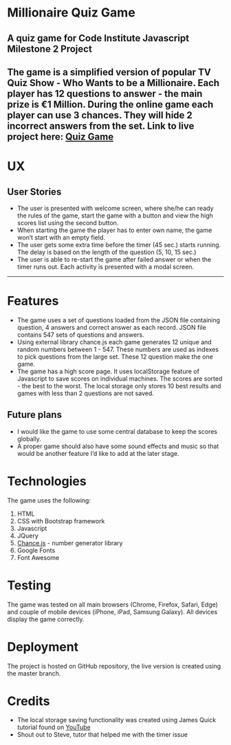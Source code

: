 # Millionaire Quiz Game
## A quiz game for Code Institute Javascript Milestone 2 Project
The game is a simplified version of popular TV Quiz Show - Who Wants to be a Millionaire.
Each player has 12 questions to answer - the main prize is €1 Million.
During the online game each player can use 3 chances. They will hide 2 incorrect answers from the set.
Link to live project here: [Quiz Game][1]
---- 
# UX
## User Stories
- The user is presented with welcome screen, where she/he can ready the rules of the game, start the game with a button and view the high scores list using the second button.
- When starting the game the player has to enter own name, the game won’t start with an empty field.
- The user gets some extra time before the timer (45 sec.) starts running. The delay is based on the length of the question (5, 10, 15 sec.)
- The user is able to re-start the game after failed answer or when the timer runs out. Each activity is presented with a modal screen.
---- - 
# Features
- The game uses a set of questions loaded from the JSON file containing question, 4 answers and correct answer as each record. JSON file contains 547 sets of questions and answers.
- Using external library chance.js each game generates 12 unique and random numbers between 1 - 547. These numbers are used as indexes to pick questions from the large set. These 12 question make the one game.
- The game has a high score page. It uses localStorage feature of Javascript to save scores on individual machines. The scores are sorted - the best to the worst. The local storage only stores 10 best results and games with less than 2 questions are not saved.
## Future plans
- I would like the game to use some central database to keep the scores globally. 
- A proper game should also have some sound effects and music so that would be another feature I’d like to add at the later stage.
# Technologies
The game uses the following:
1. HTML
2. CSS with Bootstrap framework
3. Javascript
4. JQuery
5. [Chance.js][2] - number generator library
6. Google Fonts
7. Font Awesome 
# Testing
The game was tested on all main browsers (Chrome, Firefox, Safari, Edge) and couple of mobile devices (iPhone, iPad, Samsung Galaxy). All devices display the game correctly. 
# Deployment
The project is hosted on GitHub repository, the live version is created using the master branch. 
# Credits
- The local storage saving functionality was created using James Quick tutorial found on [YouTube][3]
- Shout out to Steve, tutor that helped me with the timer issue

[1]:	https://redlik.github.io/millionaire-quiz-game/index.html "Quiz Game"
[2]:	https://chancejs.com/
[3]:	https://youtu.be/u98ROZjBWy8